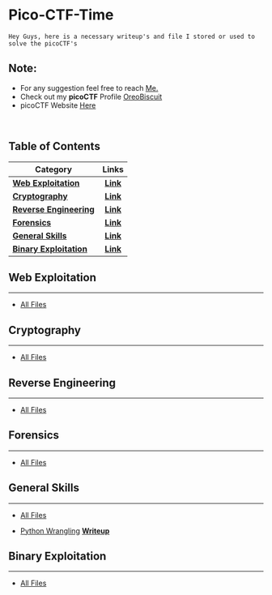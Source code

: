 # Pico-CTF-Time
    Hey Guys, here is a necessary writeup's and file I stored or used to solve the picoCTF's

## Note:
  - For any suggestion feel free to reach [Me.](https://github.com/Raunaksplanet) <br/>
  - Check out my **picoCTF** Profile [OreoBiscuit](https://play.picoctf.org/users/OreoBiscuit) <br/>
  - picoCTF Website [Here](https://picoctf.org/) <br/>
    
<br/>

## Table of Contents

</aside>

| Category                                            | Links                                                                     | 
| -------------------------------------------------   |:------------------------------------------------------------------------: |
| **[Web Exploitation](#web-exploitation)**           | **[Link](https://play.picoctf.org/practice?category=1&page=1)**           |   
| **[Cryptography](#cryptography)**                   | **[Link](https://play.picoctf.org/practice?category=2&page=1)**           |     
| **[Reverse Engineering](#reverse-engineering)**     | **[Link](https://play.picoctf.org/practice?category=3&page=1)**           |     
| **[Forensics](#forensics)**                         | **[Link](https://play.picoctf.org/practice?category=4&page=1)**           |     
| **[General Skills](#general-skills)**               | **[Link](https://play.picoctf.org/practice?category=5&page=1)**           |     
| **[Binary Exploitation](#binary-exploitation)**     | **[Link](https://play.picoctf.org/practice?category=6&page=1)**           |      

## Web Exploitation
---

* [All Files]( https://github.com/Raunaksplanet/Pico-CTF-Time/tree/main/Web%20Exploitation)


## Cryptography
---

* [All Files](https://github.com/Raunaksplanet/Pico-CTF-Time/tree/main/Cryptography)


## Reverse Engineering
---

* [All Files](https://github.com/Raunaksplanet/Pico-CTF-Time/tree/main/Reverse%20Engineering)


## Forensics
---

* [All Files](https://github.com/Raunaksplanet/Pico-CTF-Time/tree/main/Forensics)


## General Skills
---

* [All Files](https://github.com/Raunaksplanet/Pico-CTF-Time/tree/main/General%20skills)

* [Python Wrangling](https://play.picoctf.org/practice/challenge/166?category=5&originalEvent=34&page=1&solved=0)  **[Writeup](https://github.com/Raunaksplanet/Pico-CTF-Time/tree/main/General%20skills/Python%20Wrangling)**


## Binary Exploitation
---

* [All Files](https://github.com/Raunaksplanet/Pico-CTF-Time/tree/main/Binary%20Exploitation  )


